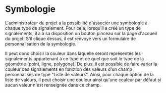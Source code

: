 # Symbologie

L'administrateur du projet a la possibilité d'associer une symbologie à chaque type de signalement. Pour cela, lorsqu'il a créé un type de signalements, il a à sa disposition un bouton pinceau sur la page d'accueil du projet. S'il clique dessus, il est renvoyé vers un formulaire de personnalisation de la symbologie.

Il peut donc choisir la couleur dans laquelle seront représentés les signalements appartenant à ce type et ce quel que soit le type de la géométrie (point, ligne, polygone). De plus, il est possible de faire varier la couleur des signalements en fonction des valeurs d'un champ personnalisés de type "Liste de valeurs". Ainsi, pour chaque option de la liste de valeurs, il peut choisir une couleur ainsi qu'une couleur par défaut si aucun valeur n'est renseignée dans ce champ.
